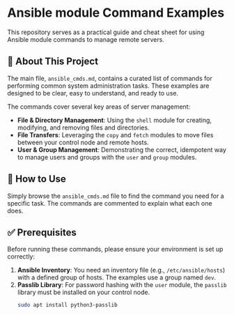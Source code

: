 # Ansible module Command Examples

This repository serves as a practical guide and cheat sheet for using Ansible module commands to manage remote servers.

## 📖 About This Project

The main file, `ansible_cmds.md`, contains a curated list of commands for performing common system administration tasks. These examples are designed to be clear, easy to understand, and ready to use.

The commands cover several key areas of server management:

* **File & Directory Management**: Using the `shell` module for creating, modifying, and removing files and directories.
* **File Transfers**: Leveraging the `copy` and `fetch` modules to move files between your control node and remote hosts.
* **User & Group Management**: Demonstrating the correct, idempotent way to manage users and groups with the `user` and `group` modules.

## 🚀 How to Use

Simply browse the `ansible_cmds.md` file to find the command you need for a specific task. The commands are commented to explain what each one does.

## ✅ Prerequisites

Before running these commands, please ensure your environment is set up correctly:

1.  **Ansible Inventory**: You need an inventory file (e.g., `/etc/ansible/hosts`) with a defined group of hosts. The examples use a group named `dev`.
2.  **Passlib Library**: For password hashing with the `user` module, the `passlib` library must be installed on your control node.
    ```bash
    sudo apt install python3-passlib
    ```